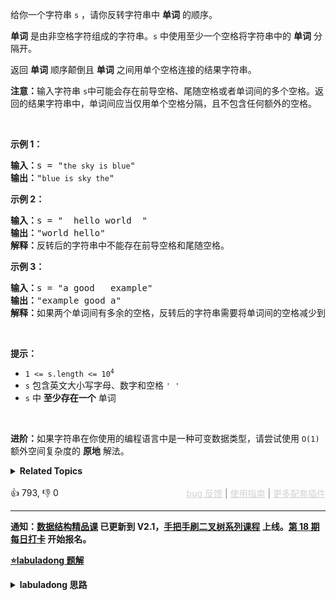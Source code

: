 <p>给你一个字符串 <code>s</code> ，请你反转字符串中 <strong>单词</strong> 的顺序。</p>

<p><strong>单词</strong> 是由非空格字符组成的字符串。<code>s</code> 中使用至少一个空格将字符串中的 <strong>单词</strong> 分隔开。</p>

<p>返回 <strong>单词</strong> 顺序颠倒且 <strong>单词</strong> 之间用单个空格连接的结果字符串。</p>

<p><strong>注意：</strong>输入字符串 <code>s</code>中可能会存在前导空格、尾随空格或者单词间的多个空格。返回的结果字符串中，单词间应当仅用单个空格分隔，且不包含任何额外的空格。</p>

<p>&nbsp;</p>

<p><strong>示例 1：</strong></p>

<pre>
<strong>输入：</strong>s = "<span><code>the sky is blue</code></span>"
<strong>输出：</strong>"<span><code>blue is sky the</code></span>"
</pre>

<p><strong>示例 2：</strong></p>

<pre>
<strong>输入：</strong>s = " &nbsp;hello world &nbsp;"
<strong>输出：</strong>"world hello"
<strong>解释：</strong>反转后的字符串中不能存在前导空格和尾随空格。
</pre>

<p><strong>示例 3：</strong></p>

<pre>
<strong>输入：</strong>s = "a good &nbsp; example"
<strong>输出：</strong>"example good a"
<strong>解释：</strong>如果两个单词间有多余的空格，反转后的字符串需要将单词间的空格减少到仅有一个。
</pre>

<p>&nbsp;</p>

<p><strong>提示：</strong></p>

<ul> 
 <li><code>1 &lt;= s.length &lt;= 10<sup>4</sup></code></li> 
 <li><code>s</code> 包含英文大小写字母、数字和空格 <code>' '</code></li> 
 <li><code>s</code> 中 <strong>至少存在一个</strong> 单词</li> 
</ul>

<ul> 
</ul>

<p>&nbsp;</p>

<p><strong>进阶：</strong>如果字符串在你使用的编程语言中是一种可变数据类型，请尝试使用&nbsp;<code>O(1)</code> 额外空间复杂度的 <strong>原地</strong> 解法。</p>

<details><summary><strong>Related Topics</strong></summary>双指针 | 字符串</details><br>

<div>👍 793, 👎 0<span style='float: right;'><span style='color: gray;'><a href='https://github.com/labuladong/fucking-algorithm/discussions/939' target='_blank' style='color: lightgray;text-decoration: underline;'>bug 反馈</a> | <a href='https://labuladong.gitee.io/article/fname.html?fname=jb插件简介' target='_blank' style='color: lightgray;text-decoration: underline;'>使用指南</a> | <a href='https://labuladong.github.io/algo/images/others/%E5%85%A8%E5%AE%B6%E6%A1%B6.jpg' target='_blank' style='color: lightgray;text-decoration: underline;'>更多配套插件</a></span></span></div>

<div id="labuladong"><hr>

**通知：[数据结构精品课](https://aep.h5.xeknow.com/s/1XJHEO) 已更新到 V2.1，[手把手刷二叉树系列课程](https://aep.xet.tech/s/3YGcq3) 上线。[第 18 期每日打卡](https://aep.xet.tech/s/2PLO1n) 开始报名。**



<p><strong><a href="https://labuladong.github.io/article/slug.html?slug=reverse-words-in-a-string" target="_blank">⭐️labuladong 题解</a></strong></p>
<details><summary><strong>labuladong 思路</strong></summary>

## 基本思路

常规方法是用类似 `split` 再 `reverse` 最后 `join` 的方法得到结果，但更巧妙的方法是我在 [二维数组的花式遍历](https://labuladong.github.io/article/fname.html?fname=花式遍历) 中讲到的：**先把整个字符串进行翻转，再把每个单词中的字母翻转**。

比如说，给你输入这样一个字符串：

```shell
s = "hello world labuladong"
```

那么我们先将整个字符串 `s` 反转：

```shell
s = "gnodalubal dlrow olleh"
```

**然后将每个单词分别反转**：

```shell
s = "labuladong world hello"
```

这样，就实现了原地反转所有单词顺序的目的。

整体的思路应该不难，就是细节比较恶心，直接看我写的代码吧。

**详细题解：[二维数组的花式遍历技巧](https://labuladong.github.io/article/fname.html?fname=花式遍历)**

**标签：字符串，[数组双指针](https://mp.weixin.qq.com/mp/appmsgalbum?__biz=MzAxODQxMDM0Mw==&action=getalbum&album_id=2120601117519675393)**

## 解法代码

<div class="tab-panel"><div class="tab-nav">
<button data-tab-item="cpp" class="tab-nav-button btn " data-tab-group="default" onclick="switchTab(this)">cpp🤖</button>

<button data-tab-item="python" class="tab-nav-button btn " data-tab-group="default" onclick="switchTab(this)">python🤖</button>

<button data-tab-item="java" class="tab-nav-button btn active" data-tab-group="default" onclick="switchTab(this)">java🟢</button>

<button data-tab-item="go" class="tab-nav-button btn " data-tab-group="default" onclick="switchTab(this)">go🤖</button>

<button data-tab-item="javascript" class="tab-nav-button btn " data-tab-group="default" onclick="switchTab(this)">javascript🤖</button>
</div><div class="tab-content">
<div data-tab-item="cpp" class="tab-item " data-tab-group="default"><div class="highlight">

```cpp
// 注意：cpp 代码由 chatGPT🤖 根据我的 java 代码翻译，旨在帮助不同背景的读者理解算法逻辑。
// 本代码已经通过力扣的全部测试用例，可直接粘贴提交。

class Solution {
public:
    string reverseWords(string s) {
        string res;
        // 清洗一下数据，去除多余的空格
        for (int i = 0; i < s.size(); i++) {
            char c = s[i];
            if (c != ' ') {
                // 单词中的字母/数字
                res += c;
            }
 
            else if (res.back() != ' ') {
                // 单词之间保留一个空格
                res += ' ';
            }
        }
        // 末尾如果有空格，清除之
        if (res.back() == ' ') {
            res.pop_back();
        }
 
        // 清洗之后的字符串
        char *chars = new char[res.size() + 1];
        strcpy(chars, res.c_str());
        int n = strlen(chars);
        // 进行单词的翻转，先整体翻转
        reverse(chars, 0, n - 1);
        // 再把每个单词翻转
        for (int i = 0; i < n; ) {
            for (int j = i; j < n; j++) {
                if (j + 1 == n || chars[j + 1] == ' ') {
                    // chars[i..j] 是一个单词，翻转之
                    reverse(chars, i, j);
                    // 把 i 置为下一个单词的首字母
                    i = j + 2;
                    break;
                }
            }
        }
        // 最后得到题目想要的结果
        return chars;
    }
 
    // 翻转 arr[i..j]
    void reverse(char* arr, int i, int j) {
        while (i < j) {
            char temp = arr[i];
            arr[i] = arr[j];
            arr[j] = temp;
            i++;
            j--;
        }
    }
};
```

</div></div>

<div data-tab-item="python" class="tab-item " data-tab-group="default"><div class="highlight">

```python
# 注意：python 代码由 chatGPT🤖 根据我的 java 代码翻译，旨在帮助不同背景的读者理解算法逻辑。
# 本代码已经通过力扣的全部测试用例，可直接粘贴提交。

class Solution:
    def reverseWords(self, s: str) -> str:
        sb = []
        # 先清洗一下数据，把多余的空格都删掉
        for c in s:
            if c != ' ':
                # 单词中的字母/数字
                sb.append(c)
            elif sb and sb[-1] != ' ':
                # 单词之间保留一个空格
                sb.append(' ')
        # 末尾如果有空格，清除之
        if sb and sb[-1] == ' ':
            sb.pop()
        
        # 清洗之后的字符串
        chars = sb

        # 进行单词的翻转，先整体翻转
        def reverse(l, r):
            while l < r:
                chars[l], chars[r] = chars[r], chars[l]
                l += 1
                r -= 1
        
        n = len(chars)
        reverse(0, n-1)
        
        # 再把每个单词翻转
        start = end = 0
        while end < n:
            if chars[end] == ' ':
                reverse(start, end-1)
                start = end + 1
            end += 1
        
        # 翻转最后一个单词
        reverse(start, n-1)
        
        # 最后得到题目想要的结果
        return "".join(chars)
```

</div></div>

<div data-tab-item="java" class="tab-item active" data-tab-group="default"><div class="highlight">

```java
class Solution {
    public String reverseWords(String s) {
        StringBuilder sb = new StringBuilder();
        // 先清洗一下数据，把多于的空格都删掉
        for (int i = 0; i < s.length(); i++) {
            char c = s.charAt(i);
            if (c != ' ') {
                // 单词中的字母/数字
                sb.append(c);
            } else if (!sb.isEmpty() && sb.charAt(sb.length() - 1) != ' ') {
                // 单词之间保留一个空格
                sb.append(' ');
            }
        }
        // 末尾如果有空格，清除之
        if (sb.charAt(sb.length() - 1) == ' ') {
            sb.deleteCharAt(sb.length() - 1);
        }

        // 清洗之后的字符串
        char[] chars = sb.toString().toCharArray();
        int n = chars.length;
        // 进行单词的翻转，先整体翻转
        reverse(chars, 0, n - 1);
        // 再把每个单词翻转
        for (int i = 0; i < n; ) {
            for (int j = i; j < n; j++) {
                if (j + 1 == n || chars[j + 1] == ' ') {
                    // chars[i..j] 是一个单词，翻转之
                    reverse(chars, i, j);
                    // 把 i 置为下一个单词的首字母
                    i = j + 2;
                    break;
                }
            }
        }
        // 最后得到题目想要的结果
        return new String(chars);
    }

    // 翻转 arr[i..j]
    void reverse(char[] arr, int i, int j) {
        while (i < j) {
            char temp = arr[i];
            arr[i] = arr[j];
            arr[j] = temp;
            i++;
            j--;
        }
    }
}
```

</div></div>

<div data-tab-item="go" class="tab-item " data-tab-group="default"><div class="highlight">

```go
// 注意：go 代码由 chatGPT🤖 根据我的 java 代码翻译，旨在帮助不同背景的读者理解算法逻辑。
// 本代码已经通过力扣的全部测试用例，可直接粘贴提交。

func reverseWords(s string) string {
    sb := strings.Builder{}
    // 先清洗一下数据，把多于的空格都删掉
    for i := 0; i < len(s); i++ {
        c := s[i]
        if c != ' ' {
            // 单词中的字母/数字
            sb.WriteByte(c)
        } else if sb.Len() > 0 && sb.String()[sb.Len()-1] != ' ' {
            // 单词之间保留一个空格
            sb.WriteByte(' ')
        }
    }
    // 末尾如果有空格，清除之
    str := sb.String()
    if len(str) > 0 && str[len(str)-1] == ' ' {
        str = str[:len(str)-1]
    }

    // 清洗之后的字符串
    chars := []byte(str)
    n := len(chars)
    // 进行单词的翻转，先整体翻转
    reverse(chars, 0, n-1)
    // 再把每个单词翻转
    for i := 0; i < n; {
        for j := i; j < n; j++ {
            if j+1 == n || chars[j+1] == ' ' {
                // chars[i..j] 是一个单词，翻转之
                reverse(chars, i, j)
                // 把 i 置为下一个单词的首字母
                i = j + 2
                break
            }
        }
    }
    // 最后得到题目想要的结果
    return string(chars)
}

// 翻转 arr[i..j]
func reverse(arr []byte, i, j int) {
    for i < j {
        arr[i], arr[j] = arr[j], arr[i]
        i++
        j--
    }
}
```

</div></div>

<div data-tab-item="javascript" class="tab-item " data-tab-group="default"><div class="highlight">

```javascript
// 注意：javascript 代码由 chatGPT🤖 根据我的 java 代码翻译，旨在帮助不同背景的读者理解算法逻辑。
// 本代码已经通过力扣的全部测试用例，可直接粘贴提交。

var reverseWords = function(s) {
    let sb = "";
    // 先清洗一下数据，把多于的空格都删掉
    for (let i = 0; i < s.length; i++) {
        let c = s.charAt(i);
        if (c !== ' ') {
            // 单词中的字母/数字
            sb += c;
        } else if (sb !== "" && sb[sb.length - 1] !== ' ') {
            // 单词之间保留一个空格
            sb += ' ';
        }
    }
    // 末尾如果有空格，清除之
    if (sb[sb.length - 1] === ' ') {
        sb = sb.substring(0, sb.length - 1);
    }

    // 清洗之后的字符串
    let chars = sb.split('');
    let n = chars.length;
    // 进行单词的翻转，先整体翻转
    reverse(chars, 0, n - 1);
    // 再把每个单词翻转
    for (let i = 0; i < n;) {
        for (let j = i; j < n; j++) {
            if (j + 1 === n || chars[j + 1] === ' ') {
                // chars[i..j] 是一个单词，翻转之
                reverse(chars, i, j);
                // 把 i 置为下一个单词的首字母
                i = j + 2;
                break;
            }
        }
    }
    // 最后得到题目想要的结果
    return chars.join("");
};

// 翻转 arr[i..j]
function reverse(arr, i, j) {
    while (i < j) {
        let temp = arr[i];
        arr[i] = arr[j];
        arr[j] = temp;
        i++;
        j--;
    }
}
```

</div></div>
</div></div>

**类似题目**：
  - [1260. 二维网格迁移 🟢](/problems/shift-2d-grid)
  - [48. 旋转图像 🟠](/problems/rotate-image)
  - [54. 螺旋矩阵 🟠](/problems/spiral-matrix)
  - [59. 螺旋矩阵 II 🟠](/problems/spiral-matrix-ii)
  - [剑指 Offer 29. 顺时针打印矩阵 🟢](/problems/shun-shi-zhen-da-yin-ju-zhen-lcof)
  - [剑指 Offer 58 - I. 翻转单词顺序 🟢](/problems/fan-zhuan-dan-ci-shun-xu-lcof)

</details>
</div>



